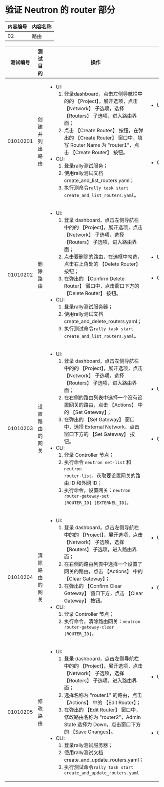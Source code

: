 # 验证 Neutron 的 router 部分

|内容编号|内容名称|
|--------|--------|
|02|路由|


|测试编号|测试目的|操作|预期结果|实际结果|备注|Rally/Tempest/None|
|--------|--------|----|--------|--------|----|------------------|
|01010201|创建并列出路由|<ul><li>UI:<ol><li>登录dashboard，点击左侧导航栏中的的 【Project】，展开选项，点击 【Network】 子选项，选择 【Routers】 子选项，进入路由界面；</li><li>点击 【Create Routes】 按钮，在弹出的 【Create Router】 窗口中，填写 Router Name 为 "router1"，点击 【Create Router】 按钮。</li></ol></li><li>CLI:<ol><li>登录rally测试服务；</li><li>使用rally测试文档create_and_list_routers.yaml；</li><li>执行测命令```rally task start create_and_list_routers.yaml```。</li></ol></li></ul>|<ul><li>UI:<ul><li>能够成功创建路由，在路由表项中查看到全部路由，并看到新创建的路由。</li></ul></li><li>CLI:<ul><li>rally测试成功。</li></ul></li></ul>||执行 50 次，每次并行执行 5 个测试|Rally:</br>create_and_list_routers.yaml|
|01010202|删除路由|<ul><li>UI:<ol><li>登录 dashboard，点击左侧导航栏中的的 【Project】，展开选项，点击 【Network】 子选项，选择 【Routers】 子选项，进入路由界面；</li><li>点击要删除的路由，在选框中勾选，点击右上角处的 【Delete Router】 按钮；</li><li>在弹出的 【Confirm Delete Router】 窗口中，点击窗口下方的 【Delete Router】 按钮。</li></ol></li><li>CLI:<ol><li>登录rally测试服务器；</li><li>使用rally测试文档create_and_delete_routers.yaml；</li><li>执行测试命令```rally task start create_and_list_routers.yaml```。</li></ol></li></ul>|<ul><li>UI:<ul><li>能够成功删除路由</li></ul></li><li>CLI:<ul><li>rally测试成功。</li></ul></li></ul>||执行 30 次，每次并行执行 5 个测试|Rally:</br>create_and_delete_routers.yaml|
|01010203|设置路由的网关|<ul><li>UI:<ol><li>登录 dashboard，点击左侧导航栏中的的 【Project】，展开选项，点击 【Network】 子选项，选择 【Routers】 子选项，进入路由界面；</li><li>在右侧的路由列表中选择一个没有设置网关的路由，点击 【Actions】 中的 【Set Gateway】；</li><li>在弹出的 【Set Gateway】 窗口中，选择 External Network，点击窗口下方的 【Set Gateway】 按钮。</li></ol></li><li>CLI:<ol><li>登录 Controller 节点；</li><li>执行命令 <code>neutron net-list</code> 和 <code>neutron router-list</code>，获取要设置网关的路由 ID 和外网 ID；</li><li>执行命令，设置网关：<code>neutron router-gateway-set [ROUTER_ID] [EXTERNEL_ID]</code>。</li></ol></li></ul>|<ul><li>UI:<ul><li>路由的网关设置成功</li><li>【Actions】 中的操作变为 【Clear Gateway】</li></ul></li><li>CLI:<ul><li>路由网关设置成功，有成功提示信息</li></ul></li></ul>|||None|
|01010204|清除路由的网关|<ul><li>UI:<ol><li>登录 dashboard，点击左侧导航栏中的的 【Project】，展开选项，点击 【Network】 子选项，选择 【Routers】 子选项，进入路由界面；</li><li>在右侧的路由列表中选择一个设置了网关的路由，点击 【Actions】 中的 【Clear Gateway】；</li><li>在弹出的 【Confirm Clear Gateway】 窗口下方，点击 【Clear Gateway】 按钮。</li></ol></li><li>CLI:<ol><li>登录 Controller 节点；</li><li>执行命令，清除路由网关：<code>neutron router-gateway-clear [ROUTER_ID]</code>。</li></ol></li></ul>|<ul><li>UI:<ul><li>路由的网关被清除</li><li>【Actions】 中的操作变为 【Set Gateway】</li></ul></li><li>CLI:<ul><li>清除路由网关成功，有相关成功提示</li></ul></li></ul>|||None|
|01010205|修改路由|<ul><li>UI:<ol><li>登录 dashboard，点击左侧导航栏中的的 【Project】，展开选项，点击 【Network】 子选项，选择 【Routers】 子选项，进入路由界面；</li><li>选择名称为 "router1" 的路由，点击 【Actions】 中的 【Edit Router】；</li><li>在弹出的 【Edit Router】 窗口中，修改路由名称为 "router2"，Admin State 选择为 Down，点击窗口下方的 【Save Changes】。</li></ol></li><li>CLI:<ol><li>登录rally测试服务器；</li><li>使用rally测试文档create_and_update_routers.yaml；</li><li>执行测试命令```rally task start create_and_update_routers.yaml```</li></ol></li></ul>|<ul><li>UI:<ul><li>能够对路由的接口修改成功</li><li>路由的 Admin State 显示为 DOWN</li></ul></li><li>CLI:<ul><li>rally测试成功</li></ul></li></ul>||执行 10 次，每次并行执行 5 个测试|Rally:</br>create_and_update_routers.yaml|
